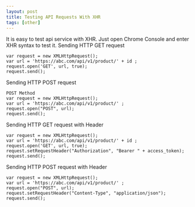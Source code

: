 ```yaml
---
layout: post
title: Testing API Requests With XHR
tags: [other]
---
```

It is easy to test api service with XHR. Just open Chrome Console and enter XHR syntax to test it.
Sending HTTP GET request
```
var request = new XMLHttpRequest();
var url = 'https://abc.com/api/v1/product/' + id ;
request.open('GET', url, true);
request.send();
```
Sending HTTP POST request
```
POST Method
var request = new XMLHttpRequest();
var url = 'https://abc.com/api/v1/product/' ;
request.open("POST", url);
request.send();
```
Sending HTTP GET request with Header
```
var request = new XMLHttpRequest();
var url = 'https://abc.com/api/v1/product/' + id ;
request.open('GET', url, true);
request.setRequestHeader("Authorization", "Bearer " + access_token);
request.send();
```
Sending HTTP POST request with Header
```
var request = new XMLHttpRequest();
var url = 'https://abc.com/api/v1/product/' ;
request.open("POST", url);
request.setRequestHeader("Content-Type", "application/json");
request.send();
```
